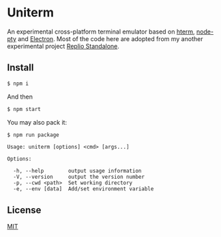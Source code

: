 Uniterm
=======
An experimental cross-platform terminal emulator based on [hterm](https://chromium.googlesource.com/apps/libapps/+/master/hterm), [node-pty](https://github.com/Tyriar/node-pty) and [Electron](https://electron.atom.io). Most of the code here are adopted from my another experimental project [Replio Standalone](https://github.com/JLChnToZ/replio/tree/standalone).

Install
-------
```bash
$ npm i
```
And then
```bash
$ npm start
```

You may also pack it:
```bash
$ npm run package
```

```
Usage: uniterm [options] <cmd> [args...]

Options:

  -h, --help        output usage information
  -V, --version     output the version number
  -p, --cwd <path>  Set working directory
  -e, --env [data]  Add/set environment variable
```

License
-------
[MIT](LICENSE)
